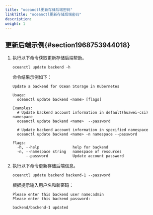 ```yaml
---
title: "oceanctl更新存储后端密码"
linkTitle: "oceanctl更新存储后端密码"
description: 
weight: 1
---
```


## 更新后端示例{#section1968753944018}

1.  执行以下命令获取更新存储后端帮助。

    ```
    oceanctl update backend -h
    ```

    命令结果示例如下：

    ```
    Update a backend for Ocean Storage in Kubernetes
    
    Usage:
      oceanctl update backend <name> [flags]
    
    Examples:
      # Update backend account information in default(huawei-csi) namespace
      oceanctl update backend <name>  --password
    
      # Update backend account information in specified namespace
      oceanctl update backend <name> -n namespace --password
    
    Flags:
      -h, --help               help for backend
      -n, --namespace string   namespace of resources
          --password           Update account password
    ```

2.  执行以下命令更新存储后端信息。

    ```
    oceanctl update backend backend-1 --password
    ```

    根据提示输入用户名和新密码：

    ```
    Please enter this backend user name:admin
    Please enter this backend password:
    
    backend/backend-1 updated
    ```

